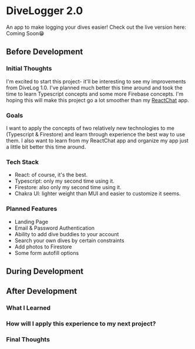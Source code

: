 # DiveLogger 2.0

An app to make logging your dives easier! Check out the live version here: Coming Soon😁

## Before Development

### Initial Thoughts

I'm excited to start this project- it'll be interesting to see my improvements from DiveLog 1.0. I've planned much better this time around and took the time to learn Typescript concepts and some more Firebase concepts. I'm hoping this will make this project go a lot smoother than my [ReactChat](https://github.com/alyssathi/reactChat) app.

### Goals

I want to apply the concepts of two relatively new technologies to me (Typescript & Firestore) and learn through experience the best way to use them. I also want to learn from my ReactChat app and organize my app just a little bit better this time around.

### Tech Stack

- React: of course, it's the best.
- Typescript: only my second time using it.
- Firestore: also only my second time using it.
- Chakra UI: lighter weight than MUI and easier to customize it seems.

### Planned Features

- Landing Page
- Email & Password Authentication
- Ability to add dive buddies to your account
- Search your own dives by certain constraints
- Add photos to Firestore
- Some form autofill options

## During Development

## After Development

### What I Learned

### How will I apply this experience to my next project?

### Final Thoughts
